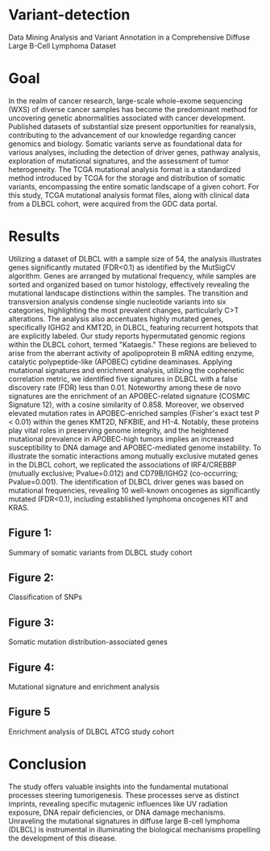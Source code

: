 # Variant-detection
Data Mining Analysis and Variant Annotation in a Comprehensive Diffuse Large B-Cell Lymphoma Dataset
# Goal
In the realm of cancer research, large-scale whole-exome sequencing (WXS) of diverse cancer samples has become the predominant method for uncovering genetic abnormalities associated with cancer development. Published datasets of substantial size present opportunities for reanalysis, contributing to the advancement of our knowledge regarding cancer genomics and biology. Somatic variants serve as foundational data for various analyses, including the detection of driver genes, pathway analysis, exploration of mutational signatures, and the assessment of tumor heterogeneity. The TCGA mutational analysis format is a standardized method introduced by TCGA for the storage and distribution of somatic variants, encompassing the entire somatic landscape of a given cohort. For this study, TCGA mutational analysis format files, along with clinical data from a DLBCL cohort, were acquired from the GDC data portal.
# Results
Utilizing a dataset of DLBCL with a sample size of 54, the analysis illustrates genes significantly mutated (FDR<0.1) as identified by the MutSigCV algorithm. Genes are arranged by mutational frequency, while samples are sorted and organized based on tumor histology, effectively revealing the mutational landscape distinctions within the samples. The transition and transversion analysis condense single nucleotide variants into six categories, highlighting the most prevalent changes, particularly C>T alterations. The analysis also accentuates highly mutated genes, specifically IGHG2 and KMT2D, in DLBCL, featuring recurrent hotspots that are explicitly labeled. Our study reports hypermutated genomic regions within the DLBCL cohort, termed "Kataegis." These regions are believed to arise from the aberrant activity of apolipoprotein B mRNA editing enzyme, catalytic polypeptide-like (APOBEC) cytidine deaminases. Applying mutational signatures and enrichment analysis, utilizing the cophenetic correlation metric, we identified five signatures in DLBCL with a false discovery rate (FDR) less than 0.01. Noteworthy among these de novo signatures are the enrichment of an APOBEC-related signature (COSMIC Signature 12), with a cosine similarity of 0.858. Moreover, we observed elevated mutation rates in APOBEC-enriched samples (Fisher's exact test P < 0.01) within the genes KMT2D, NFKBIE, and H1-4. Notably, these proteins play vital roles in preserving genome integrity, and the heightened mutational prevalence in APOBEC-high tumors implies an increased susceptibility to DNA damage and APOBEC-mediated genome instability. To illustrate the somatic interactions among mutually exclusive mutated genes in the DLBCL cohort, we replicated the associations of IRF4/CREBBP (mutually exclusive; Pvalue=0.012) and CD79B/IGHG2 (co-occurring; Pvalue=0.001). The identification of DLBCL driver genes was based on mutational frequencies, revealing 10 well-known oncogenes as significantly mutated (FDR<0.1), including established lymphoma oncogenes KIT and KRAS.
## Figure 1:
Summary of somatic variants from DLBCL study cohort
## Figure 2:
Classification of SNPs
## Figure 3:
Somatic mutation distribution-associated genes
## Figure 4:
Mutational signature and enrichment analysis
## Figure 5
Enrichment analysis of DLBCL ATCG study cohort

# Conclusion
The study offers valuable insights into the fundamental mutational processes steering tumorigenesis. These processes serve as distinct imprints, revealing specific mutagenic influences like UV radiation exposure, DNA repair deficiencies, or DNA damage mechanisms. Unraveling the mutational signatures in diffuse large B-cell lymphoma (DLBCL) is instrumental in illuminating the biological mechanisms propelling the development of this disease.

